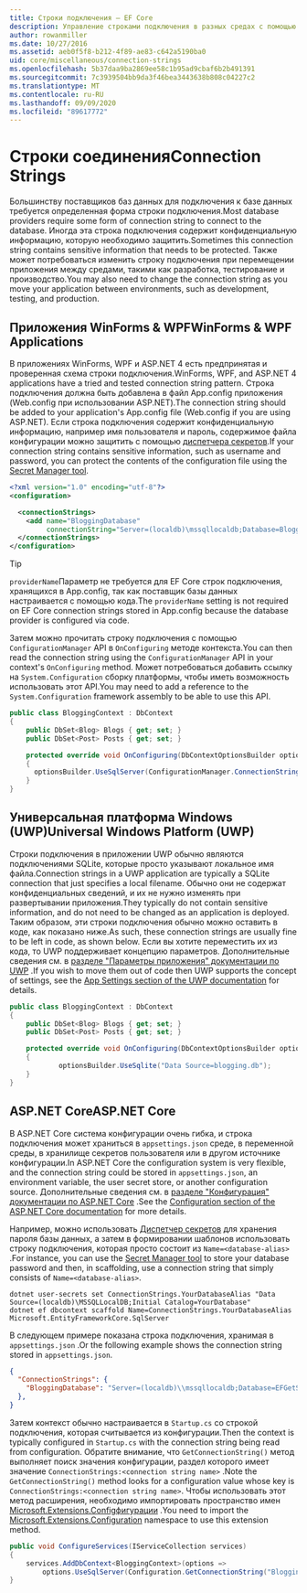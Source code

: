 ```yaml
---
title: Строки подключения — EF Core
description: Управление строками подключения в разных средах с помощью Entity Framework Core
author: rowanmiller
ms.date: 10/27/2016
ms.assetid: aeb0f5f8-b212-4f89-ae83-c642a5190ba0
uid: core/miscellaneous/connection-strings
ms.openlocfilehash: 5b37daa9ba2869ee58c1b95ad9cbaf6b2b491391
ms.sourcegitcommit: 7c3939504bb9da3f46bea3443638b808c04227c2
ms.translationtype: MT
ms.contentlocale: ru-RU
ms.lasthandoff: 09/09/2020
ms.locfileid: "89617772"
---
```

# <a name="connection-strings"></a><span data-ttu-id="6e90e-103">Строки соединения</span><span class="sxs-lookup"><span data-stu-id="6e90e-103">Connection Strings</span></span>

<span data-ttu-id="6e90e-104">Большинству поставщиков баз данных для подключения к базе данных требуется определенная форма строки подключения.</span><span class="sxs-lookup"><span data-stu-id="6e90e-104">Most database providers require some form of connection string to connect to the database.</span></span> <span data-ttu-id="6e90e-105">Иногда эта строка подключения содержит конфиденциальную информацию, которую необходимо защитить.</span><span class="sxs-lookup"><span data-stu-id="6e90e-105">Sometimes this connection string contains sensitive information that needs to be protected.</span></span> <span data-ttu-id="6e90e-106">Также может потребоваться изменить строку подключения при перемещении приложения между средами, такими как разработка, тестирование и производство.</span><span class="sxs-lookup"><span data-stu-id="6e90e-106">You may also need to change the connection string as you move your application between environments, such as development, testing, and production.</span></span>

## <a name="winforms--wpf-applications"></a><span data-ttu-id="6e90e-107">Приложения WinForms & WPF</span><span class="sxs-lookup"><span data-stu-id="6e90e-107">WinForms & WPF Applications</span></span>

<span data-ttu-id="6e90e-108">В приложениях WinForms, WPF и ASP.NET 4 есть предпринятая и проверенная схема строки подключения.</span><span class="sxs-lookup"><span data-stu-id="6e90e-108">WinForms, WPF, and ASP.NET 4 applications have a tried and tested connection string pattern.</span></span> <span data-ttu-id="6e90e-109">Строка подключения должна быть добавлена в файл App.config приложения (Web.config при использовании ASP.NET).</span><span class="sxs-lookup"><span data-stu-id="6e90e-109">The connection string should be added to your application's App.config file (Web.config if you are using ASP.NET).</span></span> <span data-ttu-id="6e90e-110">Если строка подключения содержит конфиденциальную информацию, например имя пользователя и пароль, содержимое файла конфигурации можно защитить с помощью [диспетчера секретов](/aspnet/core/security/app-secrets#secret-manager).</span><span class="sxs-lookup"><span data-stu-id="6e90e-110">If your connection string contains sensitive information, such as username and password, you can protect the contents of the configuration file using the [Secret Manager tool](/aspnet/core/security/app-secrets#secret-manager).</span></span>

``` xml
<?xml version="1.0" encoding="utf-8"?>
<configuration>

  <connectionStrings>
    <add name="BloggingDatabase"
         connectionString="Server=(localdb)\mssqllocaldb;Database=Blogging;Trusted_Connection=True;" />
  </connectionStrings>
</configuration>
```

> [!TIP]  
> <span data-ttu-id="6e90e-111">`providerName`Параметр не требуется для EF Core строк подключения, хранящихся в App.config, так как поставщик базы данных настраивается с помощью кода.</span><span class="sxs-lookup"><span data-stu-id="6e90e-111">The `providerName` setting is not required on EF Core connection strings stored in App.config because the database provider is configured via code.</span></span>

<span data-ttu-id="6e90e-112">Затем можно прочитать строку подключения с помощью `ConfigurationManager` API в `OnConfiguring` методе контекста.</span><span class="sxs-lookup"><span data-stu-id="6e90e-112">You can then read the connection string using the `ConfigurationManager` API in your context's `OnConfiguring` method.</span></span> <span data-ttu-id="6e90e-113">Может потребоваться добавить ссылку на `System.Configuration` сборку платформы, чтобы иметь возможность использовать этот API.</span><span class="sxs-lookup"><span data-stu-id="6e90e-113">You may need to add a reference to the `System.Configuration` framework assembly to be able to use this API.</span></span>

``` csharp
public class BloggingContext : DbContext
{
    public DbSet<Blog> Blogs { get; set; }
    public DbSet<Post> Posts { get; set; }

    protected override void OnConfiguring(DbContextOptionsBuilder optionsBuilder)
    {
      optionsBuilder.UseSqlServer(ConfigurationManager.ConnectionStrings["BloggingDatabase"].ConnectionString);
    }
}
```

## <a name="universal-windows-platform-uwp"></a><span data-ttu-id="6e90e-114">Универсальная платформа Windows (UWP)</span><span class="sxs-lookup"><span data-stu-id="6e90e-114">Universal Windows Platform (UWP)</span></span>

<span data-ttu-id="6e90e-115">Строки подключения в приложении UWP обычно являются подключениями SQLite, которые просто указывают локальное имя файла.</span><span class="sxs-lookup"><span data-stu-id="6e90e-115">Connection strings in a UWP application are typically a SQLite connection that just specifies a local filename.</span></span> <span data-ttu-id="6e90e-116">Обычно они не содержат конфиденциальных сведений, и их не нужно изменять при развертывании приложения.</span><span class="sxs-lookup"><span data-stu-id="6e90e-116">They typically do not contain sensitive information, and do not need to be changed as an application is deployed.</span></span> <span data-ttu-id="6e90e-117">Таким образом, эти строки подключения обычно можно оставить в коде, как показано ниже.</span><span class="sxs-lookup"><span data-stu-id="6e90e-117">As such, these connection strings are usually fine to be left in code, as shown below.</span></span> <span data-ttu-id="6e90e-118">Если вы хотите переместить их из кода, то UWP поддерживает концепцию параметров. Дополнительные сведения см. в [разделе "Параметры приложения" документации по UWP](/windows/uwp/app-settings/store-and-retrieve-app-data) .</span><span class="sxs-lookup"><span data-stu-id="6e90e-118">If you wish to move them out of code then UWP supports the concept of settings, see the [App Settings section of the UWP documentation](/windows/uwp/app-settings/store-and-retrieve-app-data) for details.</span></span>

``` csharp
public class BloggingContext : DbContext
{
    public DbSet<Blog> Blogs { get; set; }
    public DbSet<Post> Posts { get; set; }

    protected override void OnConfiguring(DbContextOptionsBuilder optionsBuilder)
    {
            optionsBuilder.UseSqlite("Data Source=blogging.db");
    }
}
```

## <a name="aspnet-core"></a><span data-ttu-id="6e90e-119">ASP.NET Core</span><span class="sxs-lookup"><span data-stu-id="6e90e-119">ASP.NET Core</span></span>

<span data-ttu-id="6e90e-120">В ASP.NET Core система конфигурации очень гибка, и строка подключения может храниться в `appsettings.json` среде, в переменной среды, в хранилище секретов пользователя или в другом источнике конфигурации.</span><span class="sxs-lookup"><span data-stu-id="6e90e-120">In ASP.NET Core the configuration system is very flexible, and the connection string could be stored in `appsettings.json`, an environment variable, the user secret store, or another configuration source.</span></span> <span data-ttu-id="6e90e-121">Дополнительные сведения см. в [разделе "Конфигурация" документации по ASP.NET Core](/aspnet/core/fundamentals/configuration) .</span><span class="sxs-lookup"><span data-stu-id="6e90e-121">See the [Configuration section of the ASP.NET Core documentation](/aspnet/core/fundamentals/configuration) for more details.</span></span>

<span data-ttu-id="6e90e-122">Например, можно использовать [Диспетчер секретов](/aspnet/core/security/app-secrets#secret-manager) для хранения пароля базы данных, а затем в формировании шаблонов использовать строку подключения, которая просто состоит из `Name=<database-alias>` .</span><span class="sxs-lookup"><span data-stu-id="6e90e-122">For instance, you can use the [Secret Manager tool](/aspnet/core/security/app-secrets#secret-manager) to store your database password and then, in scaffolding, use a connection string that simply consists of `Name=<database-alias>`.</span></span>

```dotnetcli
dotnet user-secrets set ConnectionStrings.YourDatabaseAlias "Data Source=(localdb)\MSSQLLocalDB;Initial Catalog=YourDatabase"
dotnet ef dbcontext scaffold Name=ConnectionStrings.YourDatabaseAlias Microsoft.EntityFrameworkCore.SqlServer
```

<span data-ttu-id="6e90e-123">В следующем примере показана строка подключения, хранимая в `appsettings.json` .</span><span class="sxs-lookup"><span data-stu-id="6e90e-123">Or the following example shows the connection string stored in `appsettings.json`.</span></span>

``` json
{
  "ConnectionStrings": {
    "BloggingDatabase": "Server=(localdb)\\mssqllocaldb;Database=EFGetStarted.ConsoleApp.NewDb;Trusted_Connection=True;"
  },
}
```

<span data-ttu-id="6e90e-124">Затем контекст обычно настраивается в `Startup.cs` со строкой подключения, которая считывается из конфигурации.</span><span class="sxs-lookup"><span data-stu-id="6e90e-124">Then the context is typically configured in `Startup.cs` with the connection string being read from configuration.</span></span> <span data-ttu-id="6e90e-125">Обратите внимание, что `GetConnectionString()` метод выполняет поиск значения конфигурации, раздел которого имеет значение `ConnectionStrings:<connection string name>` .</span><span class="sxs-lookup"><span data-stu-id="6e90e-125">Note the `GetConnectionString()` method looks for a configuration value whose key is `ConnectionStrings:<connection string name>`.</span></span> <span data-ttu-id="6e90e-126">Чтобы использовать этот метод расширения, необходимо импортировать пространство имен [Microsoft.Extensions.Configфигурации](/dotnet/api/microsoft.extensions.configuration) .</span><span class="sxs-lookup"><span data-stu-id="6e90e-126">You need to import the [Microsoft.Extensions.Configuration](/dotnet/api/microsoft.extensions.configuration) namespace to use this extension method.</span></span>

``` csharp
public void ConfigureServices(IServiceCollection services)
{
    services.AddDbContext<BloggingContext>(options =>
        options.UseSqlServer(Configuration.GetConnectionString("BloggingDatabase")));
}
```

